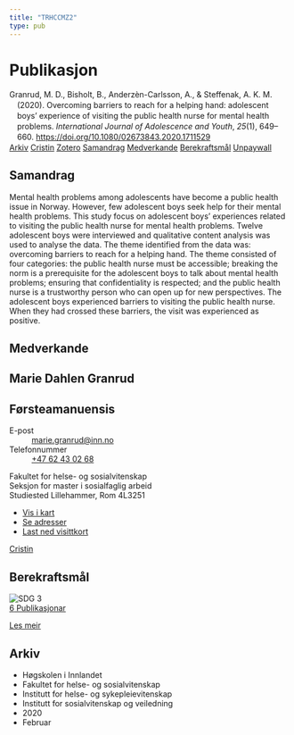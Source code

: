 ```yaml
---
title: "TRHCCMZ2"
type: pub
---
```

<h1>Publikasjon</h1>
<article id="csl-bib-container-TRHCCMZ2" class="csl-bib-container">
  <div class="csl-bib-body" style="line-height: 1.35; padding-left: 1em; text-indent:-1em;">
  <div class="csl-entry">Granrud, M. D., Bisholt, B., Anderz&#xE8;n-Carlsson, A., &amp; Steffenak, A. K. M. (2020). Overcoming barriers to reach for a helping hand: adolescent boys&#x2019; experience of visiting the public health nurse for mental health problems. <i>International Journal of Adolescence and Youth</i>, <i>25</i>(1), 649&#x2013;660. <a href="https://doi.org/10.1080/02673843.2020.1711529">https://doi.org/10.1080/02673843.2020.1711529</a></div>
</div>
  <div class="csl-bib-buttons">
    <a href="#taxonomy-article-TRHCCMZ2" class="csl-bib-button">Arkiv</a>
    <a href="https://app.cristin.no/results/show.jsf?id=1791693" alt="Cristin URL" class="csl-bib-button">Cristin</a>
    <a href="http://zotero.org/groups/5402882/items/TRHCCMZ2" alt="Zotero URL" class="csl-bib-button">Zotero</a>
    <a href="#abstract-article-TRHCCMZ2" class="csl-bib-button">Samandrag</a>
    <a href="#contributors-article-TRHCCMZ2" class="csl-bib-button">Medverkande</a>
    <a href="#sdg-article-TRHCCMZ2" class="csl-bib-button">Berekraftsmål</a>
    <a href="https://www.tandfonline.com/doi/pdf/10.1080/02673843.2020.1711529?needAccess=true" class="csl-bib-button">Unpaywall</a>
  </div>
  <div id="csl-bib-meta-container-TRHCCMZ2"></div>
</article>
<div id="csl-bib-meta-TRHCCMZ2" class="csl-bib-meta">
  <article id="abstract-article-TRHCCMZ2" class="abstract-article">
    <h1>Samandrag</h1>
    Mental health problems among adolescents have become a public health issue in Norway. However, few adolescent boys seek help for their mental health problems. This study focus on adolescent boys’ experiences related to visiting the public health nurse for mental health problems. Twelve adolescent boys were interviewed and qualitative content analysis was used to analyse the data. The theme identified from the data was: overcoming barriers to reach for a helping hand. The theme consisted of four categories: the public health nurse must be accessible; breaking the norm is a prerequisite for the adolescent boys to talk about mental health problems; ensuring that confidentiality is respected; and the public health nurse is a trustworthy person who can open up for new perspectives. The adolescent boys experienced barriers to visiting the public health nurse. When they had crossed these barriers, the visit was experienced as positive.
  </article>
  <article id="contributors-article-TRHCCMZ2" class="contributors-article">
    <h1>Medverkande</h1>
    <div class="personas"> <div class="vrtx-hinn-person-card"> <div class="photo"> <i class="lar la-user-circle missing-person"></i> </div> <div class="info"> <hgroup><h1>Marie Dahlen Granrud</h1> <h2>Førsteamanuensis</h2> </hgroup><dl> <dt>E-post</dt> <dd> <a href="mailto:marie.granrud@inn.no">marie.granrud@inn.no</a> </dd> <dt>Telefonnummer</dt> <dd><a href="tel:+4762430268"> +47 62 43 02 68 </a></dd> </dl> <p> Fakultet for helse- og sosialvitenskap<br> Seksjon for master i sosialfaglig arbeid<br> Studiested Lillehammer, Rom 4L3251 </p> <ul class="vrtx-hinn-links"> <li><a href="https://www.google.com/maps?q=60.88177,11.53669">Vis i kart</a></li> <li><a href="https://www.inn.no/finn-en-ansatt/marie-granrud.html#vrtx-hinn-addresses">Se adresser</a></li> <li><a href="https://www.inn.no/finn-en-ansatt/marie-granrud.html?vrtx=vcf">Last ned visittkort</a></li> </ul> </div> </div> <a href="https://app.cristin.no/persons/show.jsf?id=606793" alt="Cristin URL" class="personas-cristin">Cristin</a> </div>
  </article>
  <article id="sdg-article-TRHCCMZ2" class="sdg-article">
    <h1>Berekraftsmål</h1>
    <div class="sdg-container"><div id="sdg3" class="sdg"> <img src="{{< params subfolder >}}images/sdg/sdg03_no.png" class="image" alt="SDG 3"> <div class="sdg-overlay"> <a href="{{< params subfolder >}}no/archive/?sdg=3#archive" class="sdg-publication-count"><span>6</span> Publikasjonar</a> <p><a href="NA" class="sdg-read-more">Les meir</a></p> </div> </div></div>
  </article>
  <article id="taxonomy-article-TRHCCMZ2" class="taxonomy-article">
    <h1>Arkiv</h1>
    <ul>
      <li>Høgskolen i Innlandet</li>
      <li>Fakultet for helse- og sosialvitenskap</li>
      <li>Institutt for helse- og sykepleievitenskap</li>
      <li>Institutt for sosialvitenskap og veiledning</li>
      <li>2020</li>
      <li>Februar</li>
    </ul>
  </article>
</div>

